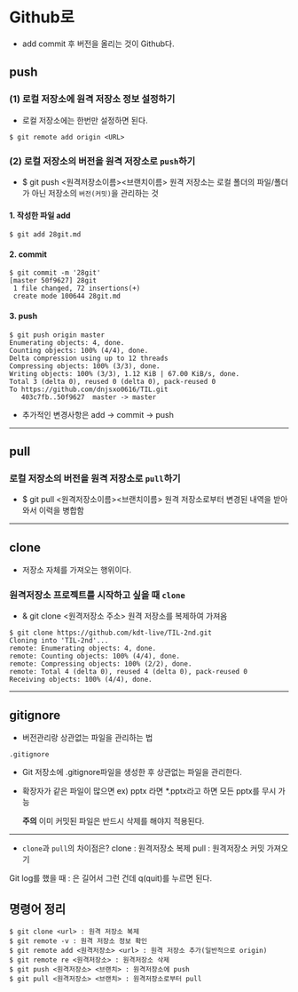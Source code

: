 # Github로
- add commit 후 버전을 올리는 것이 Github다.

## push

### (1) 로컬 저장소에 원격 저장소 정보 설정하기
- 로컬 저장소에는 한번만 설정하면 된다.
```bush
$ git remote add origin <URL>
```

### (2) 로컬 저장소의 버전을 원격 저장소로 `push`하기
- $ git push <원격저장소이름><브랜치이름>
  원격 저장소는 로컬 폴더의 파일/폴더가 아닌 저장소의 `버전(커밋)`을 관리하는 것

#### 1. 작성한 파일 add
```bush
$ git add 28git.md
```
#### 2. commit
```bush
$ git commit -m '28git'
[master 50f9627] 28git
 1 file changed, 72 insertions(+)
 create mode 100644 28git.md
```
#### 3. push
```bush
$ git push origin master
Enumerating objects: 4, done.
Counting objects: 100% (4/4), done.
Delta compression using up to 12 threads
Compressing objects: 100% (3/3), done.
Writing objects: 100% (3/3), 1.12 KiB | 67.00 KiB/s, done.
Total 3 (delta 0), reused 0 (delta 0), pack-reused 0
To https://github.com/dnjsxo0616/TIL.git
   403c7fb..50f9627  master -> master
```
- 추가적인 변경사항은 add -> commit -> push
---
## pull

### 로컬 저장소의 버전을 원격 저장소로 `pull`하기
- $ git pull <원격저장소이름><브랜치이름>
 원격 저장소로부터 변경된 내역을 받아와서 이력을 병합함
---
## clone
- 저장소 자체를 가져오는 행위이다.

### 원격저장소 프로젝트를 시작하고 싶을 때 `clone`
- & git clone <원격저장소 주소>
 원격 저장소를 복제하여 가져옴
```bush
$ git clone https://github.com/kdt-live/TIL-2nd.git
Cloning into 'TIL-2nd'...
remote: Enumerating objects: 4, done.
remote: Counting objects: 100% (4/4), done.      
remote: Compressing objects: 100% (2/2), done.   
remote: Total 4 (delta 0), reused 4 (delta 0), pack-reused 0
Receiving objects: 100% (4/4), done.
```
---
## gitignore
- 버전관리랑 상관없는 파일을 관리하는 법
```
.gitignore
```
- Git 저장소에 .gitignore파일을 생성한 후 상관없는 파일을 관리한다.
- 확장자가 같은 파일이 많으면 ex) pptx 라면 *.pptx라고 하면 모든 pptx를 무시 가능

  **주의** 이미 커밋된 파일은 반드시 삭제를 해야지 적용된다.
---
- `clone`과 `pull`의 차이점은?
clone : 원격저장소 복제
pull : 원격저장소 커밋 가져오기

Git log를 했을 때 : 은 길어서 그런 건데 q(quit)를 누르면 된다.

## 명령어 정리
```bush
$ git clone <url> : 원격 저장소 복제
$ git remote -v : 원격 저장소 정보 확인
$ git remote add <원격저장소> <url> : 원격 저장소 추가(일반적으로 origin)
$ git remote re <원격저장소> : 원격저장소 삭제
$ git push <원격저장소> <브랜치> : 원격저장소에 push
$ git pull <원격저장소> <브랜치> : 원격저장소로부터 pull
```

